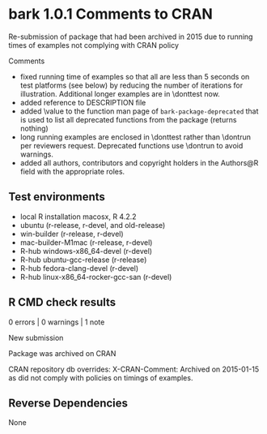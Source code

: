 # bark 1.0.1 Comments to CRAN

Re-submission of package that had been archived in 2015 due to running times
of examples not complying with CRAN policy

Comments 

- fixed running time of examples so that all are less than 5 seconds on test platforms (see below) by reducing the number of iterations for illustration.  Additional longer examples are in \donttest now.
- added reference to DESCRIPTION file
- added \value to the function  man page of `bark-package-deprecated` that is used to list all deprecated functions from the package (returns nothing)
- long running examples are enclosed in \donttest rather than \dontrun per reviewers request. Deprecated functions use \dontrun to avoid warnings.
- added all authors, contributors and copyright holders in the Authors@R field with the appropriate roles.  

## Test environments
- local R installation macosx, R 4.2.2
- ubuntu  (r-release, r-devel, and old-release)
- win-builder (r-release, r-devel)
- mac-builder-M1mac (r-release, r-devel)
- R-hub windows-x86_64-devel (r-devel)
- R-hub ubuntu-gcc-release (r-release)
- R-hub fedora-clang-devel (r-devel)
- R-hub linux-x86_64-rocker-gcc-san (r-devel)


## R CMD check results

0 errors | 0 warnings | 1 note

New submission

Package was archived on CRAN

CRAN repository db overrides:
  X-CRAN-Comment: Archived on 2015-01-15 as did not comply with
    policies on timings of examples.
    
## Reverse Dependencies

None    